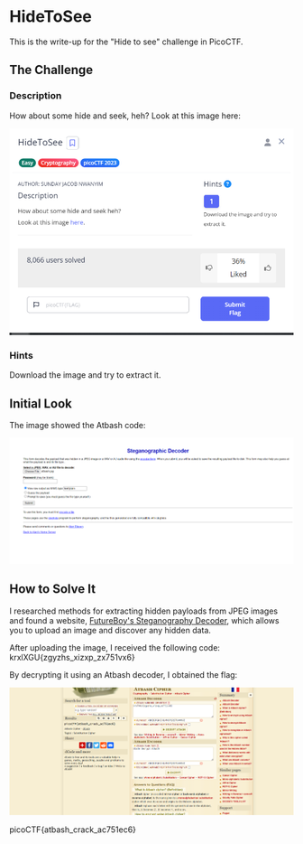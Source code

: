 # HideToSee

This is the write-up for the "Hide to see" challenge in PicoCTF.

## The Challenge

### Description

How about some hide and seek, heh? Look at this image here:

![](imgs/1.png)

### Hints

Download the image and try to extract it.

## Initial Look

The image showed the Atbash code:

![Atbash Code](imgs/2.png)

## How to Solve It
I researched methods for extracting hidden payloads from JPEG images and found a website, [FutureBoy's Steganography Decoder](https://futureboy.us/stegano/decinput.html), which allows you to upload an image and discover any hidden data.

After uploading the image, I received the following code:
krxlXGU{zgyzhs_xizxp_zx751vx6}

By decrypting it using an Atbash decoder, I obtained the flag:

![](imgs/3.png)

picoCTF{atbash_crack_ac751ec6}



